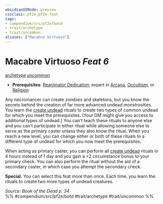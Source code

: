 ```yaml
---
obsidianUIMode: preview
cssclass: pf2e,pf2e-feat
tags:
- compendium/src/pf2e/botd
- trait/archetype
- trait/uncommon
aliases: ["Macabre Virtuoso"]
---
```

# Macabre Virtuoso  *Feat 6*  
[archetype](../../Rules/traits/archetype.md)  [uncommon](../../Rules/traits/uncommon.md)  

- **Prerequisites**: [Reanimator Dedication](reanimator-dedication-botd.md); expert in [Arcana](../skills.md#Arcana), [Occultism](../skills.md#Occultism), or [Religion](../skills.md#Religion)

Any necromancer can create zombies and skeletons, but you know the secrets behind the creation of far more advanced undead monstrosities. You learn the [create undead](../spells/rituals/create-undead.md) rituals to create two types of common undead for which you meet the prerequisites. (Your GM might give you access to additional types of undead.) You can't teach these rituals to anyone else and you can't participate in either ritual while allowing someone else to serve as the primary caster unless they also know the ritual. When you reach a new level, you can change either or both of these rituals to a different type of undead for which you now meet the prerequisites.

When acting as primary caster, you can perform all [create undead](../spells/rituals/create-undead.md) rituals in 4 hours instead of 1 day and you gain a +2 circumstance bonus to your primary check. You can also perform the ritual without the aid of a secondary caster, in which case you attempt the secondary check.

**Special.** You can select this feat more than once. Each time, you learn the rituals to create two more types of undead creatures.

*Source: Book of the Dead p. 34*  
%% #compendium/src/pf2e/botd #trait/archetype #trait/uncommon %%